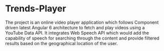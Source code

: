 # Trends-Player
The project is an online video player application which follows Component driven latest Angular 6 architecture to fetch and play videos using a YouTube Data API. It integrates Web Speech API which would add the capability of speech for searching through the content and provide filtered results based on the geographical location of the user.
